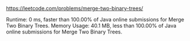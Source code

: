 https://leetcode.com/problems/merge-two-binary-trees/

Runtime: 0 ms, faster than 100.00% of Java online submissions for Merge Two Binary Trees.
Memory Usage: 40.1 MB, less than 100.00% of Java online submissions for Merge Two Binary Trees.
